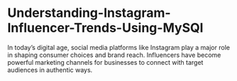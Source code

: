 # Understanding-Instagram-Influencer-Trends-Using-MySQl
In today’s digital age, social media platforms like Instagram play a major role in shaping consumer choices and brand reach. Influencers have become powerful marketing channels for businesses to connect with target audiences in authentic ways.
